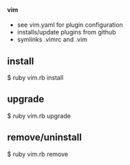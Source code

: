 #### vim
 * see vim.yaml for plugin configuration
 * installs/update plugins from github
 * symlinks .vimrc and .vim

## install
$ ruby vim.rb install

## upgrade
$ ruby vim.rb upgrade

## remove/uninstall
$ ruby vim.rb remove
